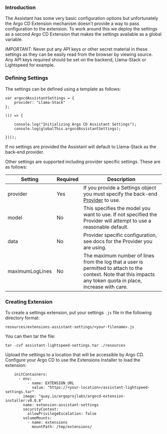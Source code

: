 ### Introduction

The Assistant has some very basic configuration options but unfortunately the Argo CD Extension
mechanism doesn't provide a way to pass configuration to the extension. To work around this
we deploy the settings as a second Argo CD Extension that makes the settings available
as a global variable.

*IMPORTANT*: Never put any API keys or other secret material in these settings as they
can be easily read from the browser by viewing source. Any API keys required should
be set on the backend, Llama-Stack or Lightspeed for example.

### Defining Settings

The settings can be defined using a template as follows:

```
var argocdAssistantSettings = {
    provider: "Llama-Stack"
};

(() => {

    console.log("Initializing Argo CD Assistant Settings");
    console.log(globalThis.argocdAssistantSettings);

})();
```

If no settings are provided the Assistant will default to Llama-Stack as
the back-end provider.

Other settings are supported including provider specific settings. These
are as follows:

| Setting  | Required | Description |
| ------------- | ------------- | ---------- |
| provider  | Yes  | If you provide a Settings object you must specify the back-end [Provider](https://github.com/argoproj-labs/assistant-for-argocd/blob/main/src/providers/providerFactory.ts#L6) to use. |
| model  | No  | This specifies the model you want to use. If not specified the Provider will attempt to use a reasonable default. |
| data   | No  | Provider specific configuration, see docs for the Provider you are using. |
| maximumLogLines | No | The maximum number of lines from the log that a user is permitted to attach to the context. Note that this impacts any token quota in place, increase with care. |

### Creating Extension

To create a settings extension, put your settings `.js` file in the following directory format:

```
resources/extensions-assistant-settings/<your-filename>.js
```

You can then tar the file:

```
tar -cvf assistant-lightspeed-settings.tar ./resources
```

Upload the settings to a location that will be accessible by Argo CD. Configure
your Argo CD to use the Extensions Installer to load the extension:

```
    initContainers:
      - env:
          - name: EXTENSION_URL
            value: "https://<your-location>/assistant-lightspeed-settings.tar"
        image: "quay.io/argoprojlabs/argocd-extension-installer:v0.0.8"
        name: extension-assistant-settings
        securityContext:
          allowPrivilegeEscalation: false
        volumeMounts:
          - name: extensions
            mountPath: /tmp/extensions/
```
